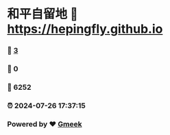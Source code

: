# 和平自留地 :link: https://hepingfly.github.io 
### :page_facing_up: [3](https://hepingfly.github.io/tag.html) 
### :speech_balloon: 0 
### :hibiscus: 6252 
### :alarm_clock: 2024-07-26 17:37:15 
### Powered by :heart: [Gmeek](https://github.com/Meekdai/Gmeek)
